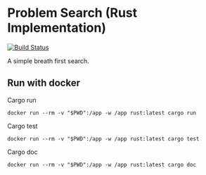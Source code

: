 # Problem Search (Rust Implementation)

[![Build Status](https://travis-ci.org/marcbreitung/rust-problem-search.svg?branch=master)](https://travis-ci.org/marcbreitung/rust-problem-search)

A simple breath first search.


## Run with docker

Cargo run
````
docker run --rm -v "$PWD":/app -w /app rust:latest cargo run
````

Cargo test
````
docker run --rm -v "$PWD":/app -w /app rust:latest cargo test
````

Cargo doc
````
docker run --rm -v "$PWD":/app -w /app rust:latest cargo doc
````